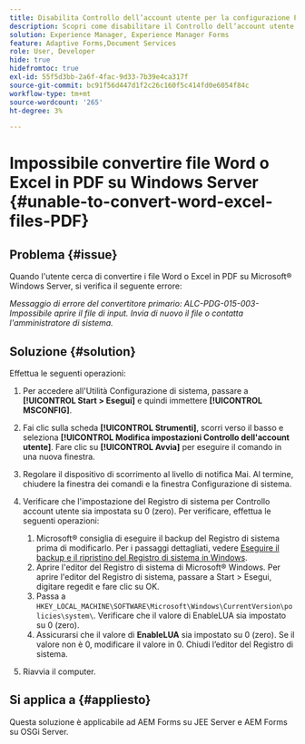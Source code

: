 ```yaml
---
title: Disabilita Controllo dell’account utente per la configurazione PDFG applicabile sia a JEE che a OSGI
description: Scopri come disabilitare il Controllo dell’account utente per la configurazione PDFG per correggere la conversione da Word a PDF.
solution: Experience Manager, Experience Manager Forms
feature: Adaptive Forms,Document Services
role: User, Developer
hide: true
hidefromtoc: true
exl-id: 55f5d3bb-2a6f-4fac-9d33-7b39e4ca317f
source-git-commit: bc91f56d447d1f2c26c160f5c414fd0e6054f84c
workflow-type: tm+mt
source-wordcount: '265'
ht-degree: 3%

---
```


# Impossibile convertire file Word o Excel in PDF su Windows Server {#unable-to-convert-word-excel-files-PDF}

## Problema   {#issue}

Quando l&#39;utente cerca di convertire i file Word o Excel in PDF su Microsoft® Windows Server, si verifica il seguente errore:

*Messaggio di errore del convertitore primario:*
*ALC-PDG-015-003-Impossibile aprire il file di input. Invia di nuovo il file o contatta l&#39;amministratore di sistema.*


## Soluzione {#solution}

Effettua le seguenti operazioni:

1. Per accedere all&#39;Utilità Configurazione di sistema, passare a **[!UICONTROL Start > Esegui]** e quindi immettere **[!UICONTROL MSCONFIG]**.
1. Fai clic sulla scheda **[!UICONTROL Strumenti]**, scorri verso il basso e seleziona **[!UICONTROL Modifica impostazioni Controllo dell&#39;account utente]**. Fare clic su **[!UICONTROL Avvia]** per eseguire il comando in una nuova finestra.
1. Regolare il dispositivo di scorrimento al livello di notifica Mai. Al termine, chiudere la finestra dei comandi e la finestra Configurazione di sistema.
1. Verificare che l&#39;impostazione del Registro di sistema per Controllo account utente sia impostata su 0 (zero). Per verificare, effettua le seguenti operazioni:

   1. Microsoft® consiglia di eseguire il backup del Registro di sistema prima di modificarlo. Per i passaggi dettagliati, vedere [Eseguire il backup e il ripristino del Registro di sistema in Windows](https://support.microsoft.com/en-us/help/322756).
   1. Aprire l&#39;editor del Registro di sistema di Microsoft® Windows. Per aprire l&#39;editor del Registro di sistema, passare a Start > Esegui, digitare regedit e fare clic su OK.
   1. Passa a `HKEY_LOCAL_MACHINE\SOFTWARE\Microsoft\Windows\CurrentVersion\policies\system\`. Verificare che il valore di EnableLUA sia impostato su 0 (zero).
   1. Assicurarsi che il valore di **EnableLUA** sia impostato su 0 (zero). Se il valore non è 0, modificare il valore in 0. Chiudi l’editor del Registro di sistema.

1. Riavvia il computer.

## Si applica a {#appliesto}

Questa soluzione è applicabile ad AEM Forms su JEE Server e AEM Forms su OSGi Server.
